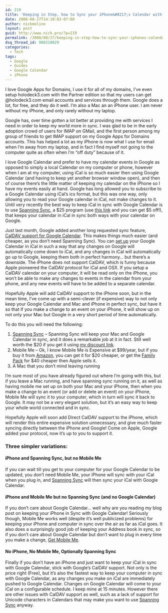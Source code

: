 ```yaml
---
id: 219
title: 'Keeping in Step, how to Sync your iPhone&#8217;s Calendar with Google Calendar'
date: 2008-08-27T14:10:03-07:00
author: nickmoline
layout: post
guid: http://www.nick.pro/?p=219
permalink: /2008/08/27/keeping-in-step-how-to-sync-your-iphones-calendar-with-google-calendar/
dsq_thread_id: 980218029
categories:
  - Tech
tags:
  - Google
  - Guides
  - Google Calendar
  - iPhone
---
```

I love Google Apps for Domains, I use it for all of my domains, I&#8217;ve even setup holodeck3.com with the Partner edition so that my users can get @holodeck3.com email accounts and services through them. Google does a lot, for free, and they do it well. I&#8217;m also a Mac an an iPhone user. I am never without my iPhone, and only rarely without my laptop.

Google has, over time gotten a lot better at providing me with services I need in order to keep my world more in sync. I was glad to be in the early adoption crowd of users for IMAP on GMail, and the first person among my group of friends to get IMAP support on my Google Apps for Domains accounts. This has helped a lot as my iPhone is now what I use for email when I&#8217;m away from my laptop, and in fact I find myself not going to the computer quite as often when I&#8217;m &#8220;off duty&#8221; because of it.

<!--more-->

I love Google Calendar and prefer to have my calendar events in Google as opposed to simply a local Calendar on my computer or phone, however when I am at my computer, using iCal is so much easier then using Google Calendar (and having to keep yet another browser window open), and then of course there&#8217;s the little matter of keeping my calendar on the iPhone so I have my events easily at hand. Google has long allowed you to subscribe to a Google Calendar using iCal&#8217;s ics format, but this was one way, only allowing you to read your Google calendar in iCal, not make changes to it. Until very recently the best way to keep iCal in sync with Google Calendar is to use [Spanning Sync](http://spanningsync.com/?r=H3EFCF), a $25 program (use [this link](http://spanningsync.com/?r=H3EFCF) and you can get $5 off!), that keeps your calendar in iCal in sync both ways with your calendar on Google.  
  
Just last month, Google added another long requested sync feature, [CalDAV support for Google Calendar](http://www.tuaw.com/2008/07/28/caldav-support-comes-to-google-calendar/). This makes things much easier (and cheaper, as you don&#8217;t need Spanning Sync). You can [set up](http://www.google.com/support/calendar/bin/answer.py?answer=99358) your Google Calendar in iCal in such a way that any changes on Google will automatically come down to iCal, and any changes in iCal will automatically go up to Google, keeping them both in perfect harmony&#8230; but there&#8217;s a downside. The iPhone does not support CalDAV, which is funny because Apple pioneered the CalDAV protocol for iCal and OSX. If you setup a CalDAV calendar on your computer, it will be read only on the iPhone, you won&#8217;t be able to make any changes to events in the calendar from your phone, and any new events will have to be added to a separate calendar.

Hopefully Apple will add CalDAV support to the iPhone soon, but in the mean time, I&#8217;ve come up with a semi-clever (if expensive) way to not only keep your Google Calendar and Mac and iPhone in perfect sync, but have it so that if you make a change to an event on your iPhone, it will show up on not only your Mac but Google in a very short period of time automatically.

To do this you will need the following:

1. [Spanning Sync](http://spanningsync.com/?r=H3EFCF) &#8211; Spanning Sync will keep your Mac and Google Calendar in sync, and it does a remarkable job at it in fact. Still well worth the $20 if you get it using [my discount link](http://spanningsync.com/?r=H3EFCF).
2. Mobile Me &#8211; Ok, I know Mobile Me is Expensive at $99/year, but if you buy it from [Amazon](http://www.amazon.com/Apple-MB824Z-A-MobileMe/dp/B001BY45QO%3FSubscriptionId%3D1XFK01HK9NZWGPENWGG2%26tag%3Dnickdotpro-20%26linkCode%3Dxm2%26camp%3D2025%26creative%3D165953%26creativeASIN%3DB001BY45QO), you can get it for $20 cheaper, or get the [Family Pack](http://www.amazon.com/Apple-MB825Z-A-MobileMe-Family/dp/B001BY0C2U%3FSubscriptionId%3D1XFK01HK9NZWGPENWGG2%26tag%3Dnickdotpro-20%26linkCode%3Dxm2%26camp%3D2025%26creative%3D165953%26creativeASIN%3DB001BY0C2U) for $40 cheaper then Apple sells it.
3. A Mac that you don&#8217;t mind leaving running

I&#8217;m sure most of you have already figured out where I&#8217;m going with this, but if you leave a Mac running, and have spanning sync running on it, as well as having mobile me set up on both your Mac and your iPhone, then when you make a change to an event (or add or delete an event) on your iPhone, Mobile Me will sync it to your computer, which in turn will sync it back to Google. It may not be a very elegant solution, but it&#8217;s an easy way to keep your whole world connected and in sync.

Hopefully Apple will soon add Direct CalDAV support to the iPhone, which will render this entire expensive solution unnecessary, and give much faster syncing directly between the iPhone and Google! Come on Apple, Google added your protocol, now it&#8217;s up to you to support it.

### Three simpler variations:

#### iPhone and Spanning Sync, but no Mobile Me

If you can wait till you get to your computer for your Google Calendar to be updated, you don&#8217;t need Mobile Me, your iPhone will sync with your iCal when you plug in, and [Spanning Sync](http://spanningsync.com/?r=H3EFCF) will then sync your iCal with Google Calendar.

#### iPhone and Mobile Me but no Spanning Sync (and no Google Calendar)

If you don&#8217;t care about Google Calendar&#8230; well why are you reading my blog post on keeping your iPhone in Sync with Google Calendar! Seriously though, Mobile Me works well (despite it&#8217;s well publicized problems) for keeping your iPhone and computer in sync over the air as far as iCal goes. It also does a surprisingly good job of keeping your Address book in sync, so if you don&#8217;t care about Google Calendar but don&#8217;t want to plug in every time you make a change, [Get Mobile Me](http://www.amazon.com/Apple-MB824Z-A-MobileMe/dp/B001BY45QO%3FSubscriptionId%3D1XFK01HK9NZWGPENWGG2%26tag%3Dnickdotpro-20%26linkCode%3Dxm2%26camp%3D2025%26creative%3D165953%26creativeASIN%3DB001BY45QO).

#### No iPhone, No Mobile Me, Optionally Spanning Sync

Finally if you don&#8217;t have an iPhone and just want to keep your iCal in sync with Google Calendar, stick with Google&#8217;s CalDAV support. Not only is the price right (Free), but it&#8217;s also the fastest way to keep your computer in sync with Google Calendar, as any changes you make on iCal are immediately pushed to Google Calendar. Changes on Google Calendar will come to your iCal on a configurable schedule. I keep mine at 15 minutes. However there are other issues with CalDAV support as well, such as a lack of support for Unicode characters in Calendars that may make you want to use [Spanning Sync](http://spanningsync.com/?r=H3EFCF) anyway.